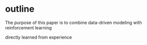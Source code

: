 # outline

The purpose of this
paper is to combine data-driven modeling with reinforcement learning

directly learned from experience

